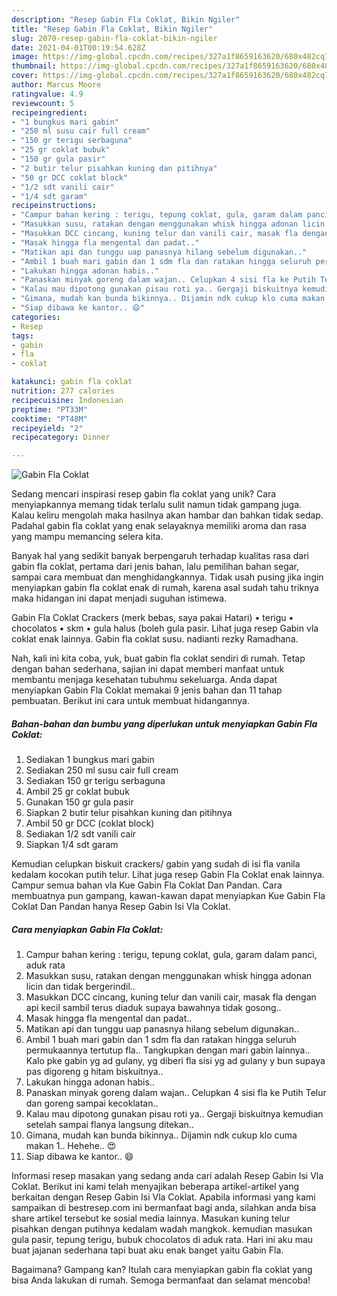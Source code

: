 ```yaml
---
description: "Resep Gabin Fla Coklat, Bikin Ngiler"
title: "Resep Gabin Fla Coklat, Bikin Ngiler"
slug: 2070-resep-gabin-fla-coklat-bikin-ngiler
date: 2021-04-01T00:19:54.628Z
image: https://img-global.cpcdn.com/recipes/327a1f8659163620/680x482cq70/gabin-fla-coklat-foto-resep-utama.jpg
thumbnail: https://img-global.cpcdn.com/recipes/327a1f8659163620/680x482cq70/gabin-fla-coklat-foto-resep-utama.jpg
cover: https://img-global.cpcdn.com/recipes/327a1f8659163620/680x482cq70/gabin-fla-coklat-foto-resep-utama.jpg
author: Marcus Moore
ratingvalue: 4.9
reviewcount: 5
recipeingredient:
- "1 bungkus mari gabin"
- "250 ml susu cair full cream"
- "150 gr terigu serbaguna"
- "25 gr coklat bubuk"
- "150 gr gula pasir"
- "2 butir telur pisahkan kuning dan pitihnya"
- "50 gr DCC coklat block"
- "1/2 sdt vanili cair"
- "1/4 sdt garam"
recipeinstructions:
- "Campur bahan kering : terigu, tepung coklat, gula, garam dalam panci, aduk rata"
- "Masukkan susu, ratakan dengan menggunakan whisk hingga adonan licin dan tidak bergerindil.."
- "Masukkan DCC cincang, kuning telur dan vanili cair, masak fla dengan api kecil sambil terus diaduk supaya bawahnya tidak gosong.."
- "Masak hingga fla mengental dan padat.."
- "Matikan api dan tunggu uap panasnya hilang sebelum digunakan.."
- "Ambil 1 buah mari gabin dan 1 sdm fla dan ratakan hingga seluruh permukaannya tertutup fla.. Tangkupkan dengan mari gabin lainnya.. Kalo pke gabin yg ad gulany, yg diberi fla sisi yg ad gulany y bun supaya pas digoreng g hitam biskuitnya.."
- "Lakukan hingga adonan habis.."
- "Panaskan minyak goreng dalam wajan.. Celupkan 4 sisi fla ke Putih Telur dan goreng sampai kecoklatan.."
- "Kalau mau dipotong gunakan pisau roti ya.. Gergaji biskuitnya kemudian setelah sampai flanya langsung ditekan.."
- "Gimana, mudah kan bunda bikinnya.. Dijamin ndk cukup klo cuma makan 1.. Hehehe.. 😍"
- "Siap dibawa ke kantor.. 😄"
categories:
- Resep
tags:
- gabin
- fla
- coklat

katakunci: gabin fla coklat 
nutrition: 277 calories
recipecuisine: Indonesian
preptime: "PT33M"
cooktime: "PT48M"
recipeyield: "2"
recipecategory: Dinner

---
```



![Gabin Fla Coklat](https://img-global.cpcdn.com/recipes/327a1f8659163620/680x482cq70/gabin-fla-coklat-foto-resep-utama.jpg)

Sedang mencari inspirasi resep gabin fla coklat yang unik? Cara menyiapkannya memang tidak terlalu sulit namun tidak gampang juga. Kalau keliru mengolah maka hasilnya akan hambar dan bahkan tidak sedap. Padahal gabin fla coklat yang enak selayaknya memiliki aroma dan rasa yang mampu memancing selera kita.

Banyak hal yang sedikit banyak berpengaruh terhadap kualitas rasa dari gabin fla coklat, pertama dari jenis bahan, lalu pemilihan bahan segar, sampai cara membuat dan menghidangkannya. Tidak usah pusing jika ingin menyiapkan gabin fla coklat enak di rumah, karena asal sudah tahu triknya maka hidangan ini dapat menjadi suguhan istimewa.

Gabin Fla Coklat Crackers (merk bebas, saya pakai Hatari) • terigu • chocolatos • skm • gula halus (boleh gula pasir. Lihat juga resep Gabin vla coklat enak lainnya. Gabin fla coklat susu. nadianti rezky Ramadhana.


Nah, kali ini kita coba, yuk, buat gabin fla coklat sendiri di rumah. Tetap dengan bahan sederhana, sajian ini dapat memberi manfaat untuk membantu menjaga kesehatan tubuhmu sekeluarga. Anda dapat menyiapkan Gabin Fla Coklat memakai 9 jenis bahan dan 11 tahap pembuatan. Berikut ini cara untuk membuat hidangannya.

<!--inarticleads1-->

##### Bahan-bahan dan bumbu yang diperlukan untuk menyiapkan Gabin Fla Coklat:

1. Sediakan 1 bungkus mari gabin
1. Sediakan 250 ml susu cair full cream
1. Sediakan 150 gr terigu serbaguna
1. Ambil 25 gr coklat bubuk
1. Gunakan 150 gr gula pasir
1. Siapkan 2 butir telur pisahkan kuning dan pitihnya
1. Ambil 50 gr DCC (coklat block)
1. Sediakan 1/2 sdt vanili cair
1. Siapkan 1/4 sdt garam


Kemudian celupkan biskuit crackers/ gabin yang sudah di isi fla vanila kedalam kocokan putih telur. Lihat juga resep Gabin Fla Coklat enak lainnya. Campur semua bahan vla Kue Gabin Fla Coklat Dan Pandan. Cara membuatnya pun gampang, kawan-kawan dapat menyiapkan Kue Gabin Fla Coklat Dan Pandan hanya Resep Gabin Isi Vla Coklat. 

<!--inarticleads2-->

##### Cara menyiapkan Gabin Fla Coklat:

1. Campur bahan kering : terigu, tepung coklat, gula, garam dalam panci, aduk rata
1. Masukkan susu, ratakan dengan menggunakan whisk hingga adonan licin dan tidak bergerindil..
1. Masukkan DCC cincang, kuning telur dan vanili cair, masak fla dengan api kecil sambil terus diaduk supaya bawahnya tidak gosong..
1. Masak hingga fla mengental dan padat..
1. Matikan api dan tunggu uap panasnya hilang sebelum digunakan..
1. Ambil 1 buah mari gabin dan 1 sdm fla dan ratakan hingga seluruh permukaannya tertutup fla.. Tangkupkan dengan mari gabin lainnya.. Kalo pke gabin yg ad gulany, yg diberi fla sisi yg ad gulany y bun supaya pas digoreng g hitam biskuitnya..
1. Lakukan hingga adonan habis..
1. Panaskan minyak goreng dalam wajan.. Celupkan 4 sisi fla ke Putih Telur dan goreng sampai kecoklatan..
1. Kalau mau dipotong gunakan pisau roti ya.. Gergaji biskuitnya kemudian setelah sampai flanya langsung ditekan..
1. Gimana, mudah kan bunda bikinnya.. Dijamin ndk cukup klo cuma makan 1.. Hehehe.. 😍
1. Siap dibawa ke kantor.. 😄


Informasi resep masakan yang sedang anda cari adalah Resep Gabin Isi Vla Coklat. Berikut ini kami telah menyajikan beberapa artikel-artikel yang berkaitan dengan Resep Gabin Isi Vla Coklat. Apabila informasi yang kami sampaikan di bestresep.com ini bermanfaat bagi anda, silahkan anda bisa share artikel tersebut ke sosial media lainnya. Masukan kuning telur pisahkan dengan putihnya kedalam wadah mangkok. kemudian masukan gula pasir, tepung terigu, bubuk chocolatos di aduk rata. Hari ini aku mau buat jajanan sederhana tapi buat aku enak banget yaitu Gabin Fla. 

Bagaimana? Gampang kan? Itulah cara menyiapkan gabin fla coklat yang bisa Anda lakukan di rumah. Semoga bermanfaat dan selamat mencoba!
